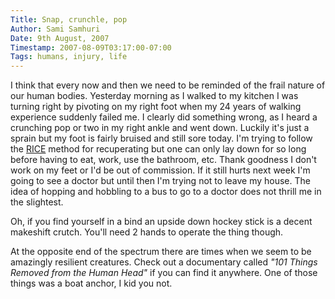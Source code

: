 ```yaml
---
Title: Snap, crunchle, pop
Author: Sami Samhuri
Date: 9th August, 2007
Timestamp: 2007-08-09T03:17:00-07:00
Tags: humans, injury, life
---
```


I think that every now and then we need to be reminded of the frail nature of our human bodies.  Yesterday morning as I walked to my kitchen I was turning right by pivoting on my right foot when my 24 years of walking experience suddenly failed me.  I clearly did something wrong, as I heard a crunching pop or two in my right ankle and went down.  Luckily it's just a sprain but my foot is fairly bruised and still sore today.  I'm trying to follow the <a href="http://orthopedics.about.com/cs/sprainsstrains/a/sprain_4.htm">RICE</a> method for recuperating but one can only lay down for so long before having to eat, work, use the bathroom, etc.  Thank goodness I don't work on my feet or I'd be out of commission.  If it still hurts next week I'm going to see a doctor but until then I'm trying not to leave my house.  The idea of hopping and hobbling to a bus to go to a doctor does not thrill me in the slightest.

Oh, if you find yourself in a bind an upside down hockey stick is a decent makeshift crutch.  You'll need 2 hands to operate the thing though.

At the opposite end of the spectrum there are times when we seem to be amazingly resilient creatures.  Check out a documentary called *"101 Things Removed from the Human Head"* if you can find it anywhere.  One of those things was a boat anchor, I kid you not.

